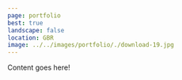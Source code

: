 ```yaml
---
page: portfolio
best: true
landscape: false
location: GBR
image: ../../images/portfolio/./download-19.jpg
---
```

Content goes here!
